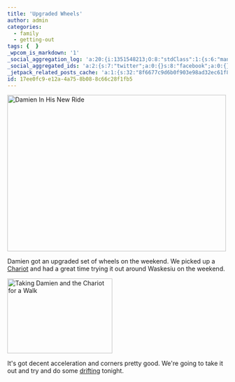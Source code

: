 ```yaml
---
title: 'Upgraded Wheels'
author: admin
categories:
  - family
  - getting-out
tags: {  }
_wpcom_is_markdown: '1'
_social_aggregation_log: 'a:20:{i:1351548213;O:8:"stdClass":1:{s:6:"manual";s:0:"";}i:1351550061;O:8:"stdClass":1:{s:6:"manual";s:0:"";}i:1351552783;O:8:"stdClass":1:{s:6:"manual";s:0:"";}i:1351557532;O:8:"stdClass":1:{s:6:"manual";s:0:"";}i:1351565577;O:8:"stdClass":1:{s:6:"manual";s:0:"";}i:1351580796;O:8:"stdClass":1:{s:6:"manual";s:0:"";}i:1351610864;O:8:"stdClass":1:{s:6:"manual";s:0:"";}i:1351655169;O:8:"stdClass":1:{s:6:"manual";s:0:"";}i:1351743732;O:8:"stdClass":1:{s:6:"manual";s:0:"";}i:1351917045;O:8:"stdClass":1:{s:6:"manual";s:0:"";}i:1371995554;O:8:"stdClass":2:{s:6:"manual";b:0;s:5:"items";a:0:{}}i:1372016176;O:8:"stdClass":2:{s:6:"manual";b:0;s:5:"items";a:0:{}}i:1372032899;O:8:"stdClass":2:{s:6:"manual";b:0;s:5:"items";a:0:{}}i:1372042751;O:8:"stdClass":2:{s:6:"manual";b:0;s:5:"items";a:0:{}}i:1372153441;O:8:"stdClass":2:{s:6:"manual";b:0;s:5:"items";a:0:{}}i:1372308319;O:8:"stdClass":2:{s:6:"manual";b:0;s:5:"items";a:0:{}}i:1372569902;O:8:"stdClass":2:{s:6:"manual";b:0;s:5:"items";a:0:{}}i:1372887152;O:8:"stdClass":2:{s:6:"manual";b:0;s:5:"items";a:0:{}}i:1373058321;O:8:"stdClass":2:{s:6:"manual";b:0;s:5:"items";a:0:{}}i:1373231734;O:8:"stdClass":2:{s:6:"manual";b:0;s:5:"items";a:0:{}}}'
_social_aggregated_ids: 'a:2:{s:7:"twitter";a:0:{}s:8:"facebook";a:0:{}}'
_jetpack_related_posts_cache: 'a:1:{s:32:"8f6677c9d6b0f903e98ad32ec61f8deb";a:2:{s:7:"expires";i:1522521653;s:7:"payload";a:3:{i:0;a:1:{s:2:"id";i:196;}i:1;a:1:{s:2:"id";i:213;}i:2;a:1:{s:2:"id";i:24;}}}}'
id: 17ee0fc9-e12a-4a75-8b08-8c66c28f1fb5
---
```

<p><a href="http://www.flickr.com/photos/lemon/873667089/" class="tt-flickr"><img src="http://farm2.static.flickr.com/1016/873667089_5e34b00eaa.jpg" alt="Damien In His New Ride" width="500" height="357" border="0" /></a></p>
<p>Damien got an upgraded set of wheels on the weekend.  We picked up a <a href="http://www.chariotcarriers.com/">Chariot</a> and had a great time trying it out around Waskesiu on the weekend.</p>
<p><a href="http://www.flickr.com/photos/lemon/874528922/" class="tt-flickr"><img src="http://farm2.static.flickr.com/1033/874528922_bcc222f3c4_m.jpg" alt="Taking Damien and the Chariot for a Walk" width="240" height="171" border="0" /></a></p>
<p>It's got decent acceleration and corners pretty good.  We're going to take it out and try and do some <a href="http://en.wikipedia.org/wiki/Drifting_%28motorsport%29">drifting</a> tonight.</p>
